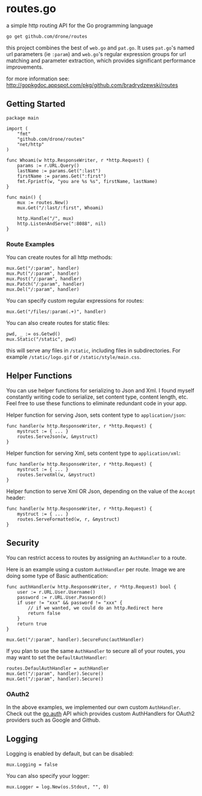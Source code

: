 # routes.go
a simple http routing API for the Go programming language

    go get github.com/drone/routes

this project combines the best of `web.go` and `pat.go`. It uses `pat.go`'s named url parameters (ie `:param`) and `web.go`'s regular expression groups for url matching and parameter extraction, which provides significant performance improvements.

for more information see:
http://gopkgdoc.appspot.com/pkg/github.com/bradrydzewski/routes

## Getting Started

    package main

    import (
        "fmt"
        "github.com/drone/routes"
        "net/http"
    )

    func Whoami(w http.ResponseWriter, r *http.Request) {
        params := r.URL.Query()
        lastName := params.Get(":last")
        firstName := params.Get(":first")
        fmt.Fprintf(w, "you are %s %s", firstName, lastName)
    }

    func main() {
        mux := routes.New()
        mux.Get("/:last/:first", Whoami)

        http.Handle("/", mux)
        http.ListenAndServe(":8088", nil)
    }

### Route Examples
You can create routes for all http methods:

    mux.Get("/:param", handler)
    mux.Put("/:param", handler)
    mux.Post("/:param", handler)
    mux.Patch("/:param", handler)
    mux.Del("/:param", handler)

You can specify custom regular expressions for routes:

    mux.Get("/files/:param(.+)", handler)

You can also create routes for static files:

    pwd, _ := os.Getwd()
    mux.Static("/static", pwd)

this will serve any files in `/static`, including files in subdirectories. For example `/static/logo.gif` or `/static/style/main.css`.

## Helper Functions
You can use helper functions for serializing to Json and Xml. I found myself constantly writing code to serialize, set content type, content length, etc. Feel free to use these functions to eliminate redundant code in your app.

Helper function for serving Json, sets content type to `application/json`:

    func handler(w http.ResponseWriter, r *http.Request) {
		mystruct := { ... }
        routes.ServeJson(w, &mystruct)
    }

Helper function for serving Xml, sets content type to `application/xml`:

    func handler(w http.ResponseWriter, r *http.Request) {
		mystruct := { ... }
        routes.ServeXml(w, &mystruct)
    }

Helper function to serve Xml OR Json, depending on the value of the `Accept` header:

    func handler(w http.ResponseWriter, r *http.Request) {
		mystruct := { ... }
        routes.ServeFormatted(w, r, &mystruct)
    }

## Security
You can restrict access to routes by assigning an `AuthHandler` to a route.

Here is an example using a custom `AuthHandler` per route. Image we are doing some type of Basic authentication:

    func authHandler(w http.ResponseWriter, r *http.Request) bool {
	    user := r.URL.User.Username()
	    password := r.URL.User.Password()
	    if user != "xxx" && password != "xxx" {
            // if we wanted, we could do an http.Redirect here
		    return false
	    }
	    return true
    }

    mux.Get("/:param", handler).SecureFunc(authHandler)

If you plan to use the same `AuthHandler` to secure all of your routes, you may want to set the `DefaultAuthHandler`:

    routes.DefaulAuthHandler = authHandler
    mux.Get("/:param", handler).Secure()
    mux.Get("/:param", handler).Secure()

### OAuth2
In the above examples, we implemented our own custom `AuthHandler`. Check out the [go.auth](https://github.com/bradrydzewski/go.auth) API which provides custom AuthHandlers for OAuth2 providers such as Google and Github.

## Logging
Logging is enabled by default, but can be disabled:

    mux.Logging = false

You can also specify your logger:

    mux.Logger = log.New(os.Stdout, "", 0)
